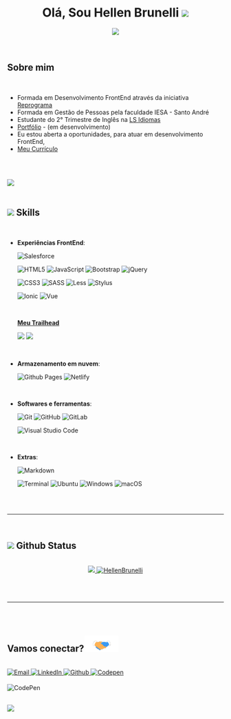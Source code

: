 
<h1 align="center">
  <b>Olá, Sou Hellen Brunelli</b>
  <img src="https://media.giphy.com/media/hvRJCLFzcasrR4ia7z/giphy.gif" width="35">
</h1>

<p align="center">
  <a href="https://github.com/DenverCoder1/readme-typing-svg">
    <img src="https://readme-typing-svg.herokuapp.com?font=Time+New+Roman&color=cyan&size=25&center=true&vCenter=true&width=600&height=100&lines=Seja+bem+vindas(os)..&hearts;++;Desenvolvedora+Front-End,;XP:+SFCC-Commerce+Cloud,;XP:+LWC-Componentes+Lightning,;Graduação+Gestão+de+pessoas,;Inglês+2°+Trimestre,;Duolingo:+ofensiva:+152-dias+e+5-pódios,;Apaixonada+por+desafios..<3,;Vamos+nos+conectar?+:)">
  </a>
</p>

<br>
	
## **Sobre mim**

<picture> <img align="right" src="" width = 250px></picture>

<br>

- Formada em Desenvolvimento FrontEnd através da iniciativa [Reprograma](https://reprograma.com.br/)
- Formada em Gestão de Pessoas pela faculdade IESA - Santo André
- Estudante do 2° Trimestre de Inglês na [LS Idiomas](https://lsidiomas.com.br/)
- [Portfólio](https://hellenbrunelli.github.io/) - (em desenvolvimento)
- Eu estou aberta a oportunidades, para atuar em desenvolvimento FrontEnd, 
- [Meu Currículo](https://github.com/HellenBrunelli/HellenBrunelli/blob/master/docs/CW-Hellen-Brunelli-Dev-Front-Salesforce.pdf)
  
<br><br>

<img src="https://user-images.githubusercontent.com/73097560/115834477-dbab4500-a447-11eb-908a-139a6edaec5c.gif">
<br><br>

## <img src="https://media2.giphy.com/media/QssGEmpkyEOhBCb7e1/giphy.gif?cid=ecf05e47a0n3gi1bfqntqmob8g9aid1oyj2wr3ds3mg700bl&rid=giphy.gif" width ="25"> <b> Skills</b>
<br>

<p align="center">  
    
- **Experiências FrontEnd**:


  ![Salesforce](https://img.shields.io/badge/Salesforce-00A1E0?style=for-the-badge&logo=Salesforce&logoColor=white)

  ![HTML5](https://img.shields.io/badge/HTML5%20-%23E34F26.svg?style=for-the-badge&logo=html5&logoColor=white)
  ![JavaScript](https://img.shields.io/badge/JavaScript%20-%23F7DF1E.svg?style=for-the-badge&logo=javascript&logoColor=black)
  ![Bootstrap](https://img.shields.io/badge/bootstrap-%23563D7C.svg?style=for-the-badge&logo=bootstrap&logoColor=white)
  ![jQuery](https://img.shields.io/badge/jquery-%230769AD.svg?style=for-the-badge&logo=jquery&logoColor=white)

  ![CSS3](https://img.shields.io/badge/css3-%231572B6.svg?style=for-the-badge&logo=css3&logoColor=white)
  ![SASS](https://img.shields.io/badge/SASS-hotpink.svg?style=for-the-badge&logo=SASS&logoColor=white)
  ![Less](https://img.shields.io/badge/less-2B4C80?style=for-the-badge&logo=less&logoColor=white)
  ![Stylus](https://img.shields.io/badge/stylus-%23ff6347.svg?style=for-the-badge&logo=stylus&logoColor=white)

  ![Ionic](https://img.shields.io/badge/Ionic-3880FF?style=for-the-badge&logo=ionic&logoColor=white)
  ![Vue](https://img.shields.io/badge/Vue.js-35495E?style=for-the-badge&logo=vuedotjs&logoColor=4FC08D)


  <br>

  **[Meu Trailhead](https://trailblazer.me/id/hellenbrunelli)**

  <img src = "https://res.cloudinary.com/trailhead/image/upload/public-trailhead/assets/images/ranks/scout.png" width = 80px>
  <img src = "https://res.cloudinary.com/trailhead/image/upload/public-trailhead/assets/images/ranks/hiker.png" width = 80px>
  <!-- <img src = "https://res.cloudinary.com/trailhead/image/upload/public-trailhead/assets/images/ranks/explorer.png" width = 80px>
  <img src = "https://res.cloudinary.com/trailhead/image/upload/public-trailhead/assets/images/ranks/adventurer.png" width = 80px>
  <img src = "https://res.cloudinary.com/trailhead/image/upload/public-trailhead/assets/images/ranks/mountaineer.png" width = 80px>
  <img src = "https://res.cloudinary.com/trailhead/image/upload/public-trailhead/assets/images/ranks/expeditioner.png" width = 80px>
  <img src = "https://res.cloudinary.com/trailhead/image/upload/public-trailhead/assets/images/ranks/ranger.png" width = 80px> -->

  


<br>

- **Armazenamento em nuvem**:

  ![Github Pages](https://img.shields.io/badge/GitHub%20Pages-%23327FC7.svg?style=for-the-badge&logo=github&logoColor=white)
  ![Netlify](https://img.shields.io/badge/netlify-%23000000.svg?style=for-the-badge&logo=netlify&logoColor=#00C7B7)
    
<br>

- **Softwares e ferramentas**:

  ![Git](https://img.shields.io/badge/git-%23F05033.svg?style=for-the-badge&logo=git&logoColor=white)
  ![GitHub](https://img.shields.io/badge/github-%23121011.svg?style=for-the-badge&logo=github&logoColor=white)
  ![GitLab](https://img.shields.io/badge/gitlab-%23181717.svg?style=for-the-badge&logo=gitlab&logoColor=white)

  ![Visual Studio Code](https://img.shields.io/badge/Visual%20Studio%20Code-0078d7.svg?style=for-the-badge&logo=visual-studio-code&logoColor=white)
  
<br>

- **Extras**:

  ![Markdown](https://img.shields.io/badge/markdown-%23000000.svg?style=for-the-badge&logo=markdown&logoColor=white)   

  ![Terminal](https://img.shields.io/badge/Terminal-%23054020?style=for-the-badge&logo=gnu-bash&logoColor=white)
  ![Ubuntu](https://img.shields.io/badge/Ubuntu-E95420?style=for-the-badge&logo=ubuntu&logoColor=white)
  ![Windows](https://img.shields.io/badge/Windows-0078D6?style=for-the-badge&logo=windows&logoColor=white)
  ![macOS](https://img.shields.io/badge/mac%20os-000000?style=for-the-badge&logo=macos&logoColor=F0F0F0)
</p>

<br>
<br>

-----

<br>


## <img src="https://media.giphy.com/media/iY8CRBdQXODJSCERIr/giphy.gif" width="35"><b> Github Status </b>
<br>

<div align="center">

  <a href="https://github.com/HellenBrunelli/">
    <img src="https://github-readme-stats.vercel.app/api?username=HellenBrunelli&include_all_commits=true&count_private=true&show_icons=true&line_height=20&title_color=7A7ADB&icon_color=2234AE&text_color=D3D3D3&bg_color=0,000000,130F40" width="450"/>
    <img src="https://github-readme-stats.vercel.app/api/top-langs?username=HellenBrunelli&show_icons=true&locale=en&layout=compact&line_height=20&title_color=7A7ADB&icon_color=2234AE&text_color=D3D3D3&bg_color=0,000000,130F40" width="375"  alt="HellenBrunelli"/>
  </a>

</div>

<br>
<br>
<br>

-----

<br>
<br>

## <b> Vamos conectar?</b><img src="https://github.com/0xAbdulKhalid/0xAbdulKhalid/raw/main/assets/mdImages/handshake.gif" width ="80">
<br>
<div align='left'>

  <a href="mailto:hellenbrunelli01@gmail.com" target="_blank">
    <img src="https://img.shields.io/badge/Gmail-D14836?style=for-the-badge&logo=gmail&logoColor=white" alt=Email style="margin-bottom: 5px;" />
  </a>
  <a href="https://www.linkedin.com/in/hellenbrunelli/" target="_blank">
    <img src="https://img.shields.io/badge/linkedin-%230077B5.svg?style=for-the-badge&logo=linkedin&logoColor=white" alt=LinkedIn style="margin-bottom: 5px;"/>
  </a>
  <a href="https://github.com/HellenBrunelli" target="_blank">
    <img src="https://img.shields.io/badge/github-%23121011.svg?style=for-the-badge&logo=github&logoColor=white" alt=Github style="margin-bottom: 5px;"/>
  </a>
  <a href="https://codepen.io/brunellihellen" target="_blank">
    <img src="https://img.shields.io/badge/CodePen-white?style=for-the-badge&logo=codepen&logoColor=black" alt=Codepen style="margin-bottom: 5px;"/>
  </a>

  ![CodePen](https://img.shields.io/badge/CodePen-white?style=for-the-badge&logo=codepen&logoColor=black)
  
</div>

<br>

<img src="https://user-images.githubusercontent.com/73097560/115834477-dbab4500-a447-11eb-908a-139a6edaec5c.gif">
